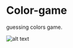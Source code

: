 # Color-game
guessing colors game. 

![alt text](https://lh3.googleusercontent.com/PV1uUFz3xXvWwSsjrTYazGmGW3dh7RgqNYXRaPVBr0ulABgfxkmg8NdD1BdDnxqmAITK1MSUkBkpR3Qk9zMKs8qfzxGFGLsiXEEHeS5k7iwn_Pv7D4ccpGW5JEggM3y1ggRSirphS5Hug42tI37gHaVoIaS38VaDJsh37izI5_sLfSOrZS9u1pdQWqWbllvCNmCDMOTW_jdMnG80tkPzgE8p83jGeOlhP5C0r_Bi3sjuDy3l1zMXP5vmIeGZvVfXmaEdi9bCgmom1usJlvU6c99wRumce7slGTdU6lZ91p2hz1j_syTG0bnAzQE2KB4ne4Q1qyf6SkuTx1BRwMxu_dixA02mfypRyUvYFRtYhDGeRzJWeHBvfwrot8iCGM4KlRPjMBD6EOYGLSFnS7OXJlzXUi3b6elGlr7M61CtQ6JHzTcQMNuRUd50vI27imnOllM7s5ektBNUaHsOiZWTNoFmBbKw_9TvefLf5tNnF-ptfmqCPREt7Wi1OMnddyZGQR2qG64YyGAdYsKyCHnDcpfP8msJvo6kcIlHW_RHRjAW0BdEZQzxJiIHmq-nvuvaQXeS1Cj1I3n_RPn2QBApqdxXyCjjT7YL5hX8lk0X2WGE0NkoVz4sDjzcoM85hVFo=w1920-h915)
